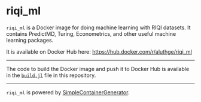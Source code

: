 # riqi_ml

`riqi_ml` is a Docker image for doing machine learning with RIQI datasets. It contains PredictMD, Turing, Econometrics, and other useful machine learning packages.

It is available on Docker Hub here: https://hub.docker.com/r/aluthge/riqi_ml

---

The code to build the Docker image and push it to Docker Hub is available in the [`build.jl`](build.jl) file in this repository.

---

`riqi_ml` is powered by [SimpleContainerGenerator](https://github.com/bcbi/SimpleContainerGenerator.jl).
